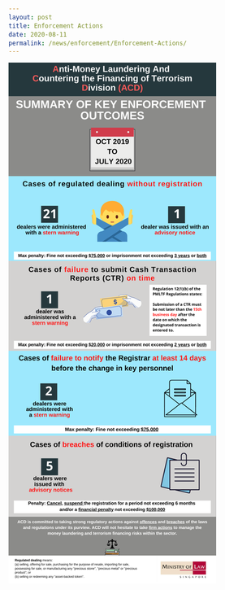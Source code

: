 ```yaml
---
layout: post
title: Enforcement Actions
date: 2020-08-11
permalink: /news/enforcement/Enforcement-Actions/
---
```


<a href="/images/Enforcement%20Actions_20200807.pdf" target="_blank"><img src="/images/Enforcement%20Actions_20200807.png"></a> 
